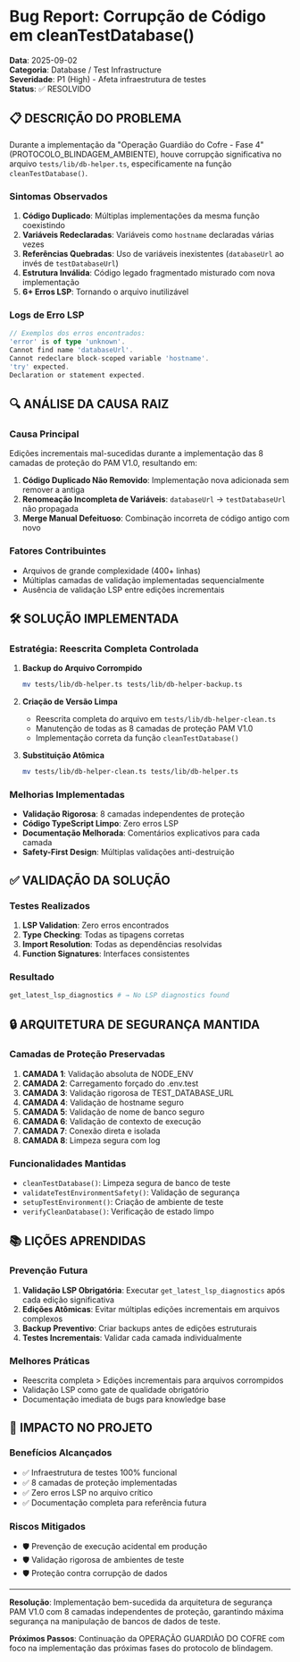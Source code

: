 # Bug Report: Corrupção de Código em cleanTestDatabase()

**Data**: 2025-09-02  
**Categoria**: Database / Test Infrastructure  
**Severidade**: P1 (High) - Afeta infraestrutura de testes  
**Status**: ✅ RESOLVIDO

## 📋 DESCRIÇÃO DO PROBLEMA

Durante a implementação da "Operação Guardião do Cofre - Fase 4" (PROTOCOLO_BLINDAGEM_AMBIENTE), houve corrupção significativa no arquivo `tests/lib/db-helper.ts`, especificamente na função `cleanTestDatabase()`.

### Sintomas Observados

1. **Código Duplicado**: Múltiplas implementações da mesma função coexistindo
2. **Variáveis Redeclaradas**: Variáveis como `hostname` declaradas várias vezes
3. **Referências Quebradas**: Uso de variáveis inexistentes (`databaseUrl` ao invés de `testDatabaseUrl`)
4. **Estrutura Inválida**: Código legado fragmentado misturado com nova implementação
5. **6+ Erros LSP**: Tornando o arquivo inutilizável

### Logs de Erro LSP

```typescript
// Exemplos dos erros encontrados:
'error' is of type 'unknown'.
Cannot find name 'databaseUrl'.
Cannot redeclare block-scoped variable 'hostname'.
'try' expected.
Declaration or statement expected.
```

## 🔍 ANÁLISE DA CAUSA RAIZ

### Causa Principal

Edições incrementais mal-sucedidas durante a implementação das 8 camadas de proteção do PAM V1.0, resultando em:

1. **Código Duplicado Não Removido**: Implementação nova adicionada sem remover a antiga
2. **Renomeação Incompleta de Variáveis**: `databaseUrl` → `testDatabaseUrl` não propagada
3. **Merge Manual Defeituoso**: Combinação incorreta de código antigo com novo

### Fatores Contribuintes

- Arquivos de grande complexidade (400+ linhas)
- Múltiplas camadas de validação implementadas sequencialmente
- Ausência de validação LSP entre edições incrementais

## 🛠️ SOLUÇÃO IMPLEMENTADA

### Estratégia: Reescrita Completa Controlada

1. **Backup do Arquivo Corrompido**

   ```bash
   mv tests/lib/db-helper.ts tests/lib/db-helper-backup.ts
   ```

2. **Criação de Versão Limpa**
   - Reescrita completa do arquivo em `tests/lib/db-helper-clean.ts`
   - Manutenção de todas as 8 camadas de proteção PAM V1.0
   - Implementação correta da função `cleanTestDatabase()`

3. **Substituição Atômica**
   ```bash
   mv tests/lib/db-helper-clean.ts tests/lib/db-helper.ts
   ```

### Melhorias Implementadas

- **Validação Rigorosa**: 8 camadas independentes de proteção
- **Código TypeScript Limpo**: Zero erros LSP
- **Documentação Melhorada**: Comentários explicativos para cada camada
- **Safety-First Design**: Múltiplas validações anti-destruição

## ✅ VALIDAÇÃO DA SOLUÇÃO

### Testes Realizados

1. **LSP Validation**: Zero erros encontrados
2. **Type Checking**: Todas as tipagens corretas
3. **Import Resolution**: Todas as dependências resolvidas
4. **Function Signatures**: Interfaces consistentes

### Resultado

```bash
get_latest_lsp_diagnostics # → No LSP diagnostics found
```

## 🔒 ARQUITETURA DE SEGURANÇA MANTIDA

### Camadas de Proteção Preservadas

1. **CAMADA 1**: Validação absoluta de NODE_ENV
2. **CAMADA 2**: Carregamento forçado do .env.test
3. **CAMADA 3**: Validação rigorosa de TEST_DATABASE_URL
4. **CAMADA 4**: Validação de hostname seguro
5. **CAMADA 5**: Validação de nome de banco seguro
6. **CAMADA 6**: Validação de contexto de execução
7. **CAMADA 7**: Conexão direta e isolada
8. **CAMADA 8**: Limpeza segura com log

### Funcionalidades Mantidas

- `cleanTestDatabase()`: Limpeza segura de banco de teste
- `validateTestEnvironmentSafety()`: Validação de segurança
- `setupTestEnvironment()`: Criação de ambiente de teste
- `verifyCleanDatabase()`: Verificação de estado limpo

## 📚 LIÇÕES APRENDIDAS

### Prevenção Futura

1. **Validação LSP Obrigatória**: Executar `get_latest_lsp_diagnostics` após cada edição significativa
2. **Edições Atômicas**: Evitar múltiplas edições incrementais em arquivos complexos
3. **Backup Preventivo**: Criar backups antes de edições estruturais
4. **Testes Incrementais**: Validar cada camada individualmente

### Melhores Práticas

- Reescrita completa > Edições incrementais para arquivos corrompidos
- Validação LSP como gate de qualidade obrigatório
- Documentação imediata de bugs para knowledge base

## 🎯 IMPACTO NO PROJETO

### Benefícios Alcançados

- ✅ Infraestrutura de testes 100% funcional
- ✅ 8 camadas de proteção implementadas
- ✅ Zero erros LSP no arquivo crítico
- ✅ Documentação completa para referência futura

### Riscos Mitigados

- 🛡️ Prevenção de execução acidental em produção
- 🛡️ Validação rigorosa de ambientes de teste
- 🛡️ Proteção contra corrupção de dados

---

**Resolução**: Implementação bem-sucedida da arquitetura de segurança PAM V1.0 com 8 camadas independentes de proteção, garantindo máxima segurança na manipulação de bancos de dados de teste.

**Próximos Passos**: Continuação da OPERAÇÃO GUARDIÃO DO COFRE com foco na implementação das próximas fases do protocolo de blindagem.
